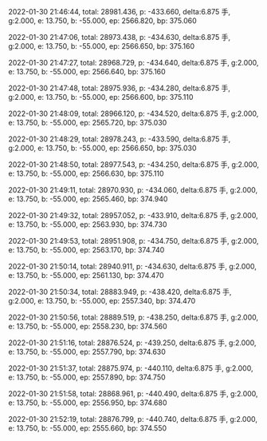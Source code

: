 2022-01-30 21:46:44, total: 28981.436, p: -433.660, delta:6.875 手, g:2.000, e: 13.750, b: -55.000, ep: 2566.820, bp: 375.060

2022-01-30 21:47:06, total: 28973.438, p: -434.630, delta:6.875 手, g:2.000, e: 13.750, b: -55.000, ep: 2566.650, bp: 375.160

2022-01-30 21:47:27, total: 28968.729, p: -434.640, delta:6.875 手, g:2.000, e: 13.750, b: -55.000, ep: 2566.640, bp: 375.160

2022-01-30 21:47:48, total: 28975.936, p: -434.280, delta:6.875 手, g:2.000, e: 13.750, b: -55.000, ep: 2566.600, bp: 375.110

2022-01-30 21:48:09, total: 28966.120, p: -434.520, delta:6.875 手, g:2.000, e: 13.750, b: -55.000, ep: 2565.720, bp: 375.030

2022-01-30 21:48:29, total: 28978.243, p: -433.590, delta:6.875 手, g:2.000, e: 13.750, b: -55.000, ep: 2566.650, bp: 375.030

2022-01-30 21:48:50, total: 28977.543, p: -434.250, delta:6.875 手, g:2.000, e: 13.750, b: -55.000, ep: 2566.630, bp: 375.110

2022-01-30 21:49:11, total: 28970.930, p: -434.060, delta:6.875 手, g:2.000, e: 13.750, b: -55.000, ep: 2565.460, bp: 374.940

2022-01-30 21:49:32, total: 28957.052, p: -433.910, delta:6.875 手, g:2.000, e: 13.750, b: -55.000, ep: 2563.930, bp: 374.730

2022-01-30 21:49:53, total: 28951.908, p: -434.750, delta:6.875 手, g:2.000, e: 13.750, b: -55.000, ep: 2563.170, bp: 374.740

2022-01-30 21:50:14, total: 28940.911, p: -434.630, delta:6.875 手, g:2.000, e: 13.750, b: -55.000, ep: 2561.130, bp: 374.470

2022-01-30 21:50:34, total: 28883.949, p: -438.420, delta:6.875 手, g:2.000, e: 13.750, b: -55.000, ep: 2557.340, bp: 374.470

2022-01-30 21:50:56, total: 28889.519, p: -438.250, delta:6.875 手, g:2.000, e: 13.750, b: -55.000, ep: 2558.230, bp: 374.560

2022-01-30 21:51:16, total: 28876.524, p: -439.250, delta:6.875 手, g:2.000, e: 13.750, b: -55.000, ep: 2557.790, bp: 374.630

2022-01-30 21:51:37, total: 28875.974, p: -440.110, delta:6.875 手, g:2.000, e: 13.750, b: -55.000, ep: 2557.890, bp: 374.750

2022-01-30 21:51:58, total: 28868.961, p: -440.490, delta:6.875 手, g:2.000, e: 13.750, b: -55.000, ep: 2556.950, bp: 374.680

2022-01-30 21:52:19, total: 28876.799, p: -440.740, delta:6.875 手, g:2.000, e: 13.750, b: -55.000, ep: 2555.660, bp: 374.550